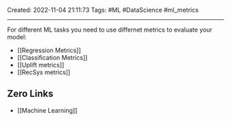 Created: 2022-11-04 21:11:73
Tags: #ML #DataScience #ml_metrics

---
For different ML tasks you need to use differnet metrics to evaluate your model:
- [[Regression Metrics]]
- [[Classification Metrics]]
- [[Uplift metrics]]
- [[RecSys metrics]]

## Zero Links
- [[Machine Learning]]
